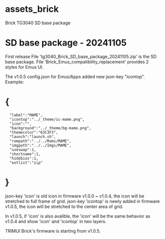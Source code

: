 # assets_brick
Brick TG3040 SD base package

# SD base package - 20241105
First release
File 'tg3040_Brick_SD_base_package_20241105.zip' is the SD base package.
File 'Brick_Emus_compatibility_replacement' provides 2 styles for Emus UI.

The v1.0.5 config.json for Emus/Apps added new json-key "icontop".
Example:
# {
      "label":"MAME",
      "icontop":"../_theme/ic-mame.png",
      "icon":"",
      "background":"../_theme/bg-mame.png",
      "themecolor":"63C3F3",
      "launch":"launch.sh",
      "rompath":"../../Roms/MAME",
      "imgpath":"../../Imgs/MAME",
      "useswap":1,
      "shortname":1,
      "hidebios":1,
      "extlist":"zip"
# }

json-key 'icon' is old icon in firmware v1.0.0 ~ v1.0.4,
the icon will be stretched to full frame of grid.
json-key 'icontop' is newly added in firmware v1.0.5, 
the icon will be stretched to the center area of grid.

In v1.0.5, if 'icon' is also avalible, 
the 'icon' will be the same behavior as v1.0.4 and show 'icon' and 'icontop' in two layers.

TRIMUI Brick's firmware is starting from v1.0.5.

